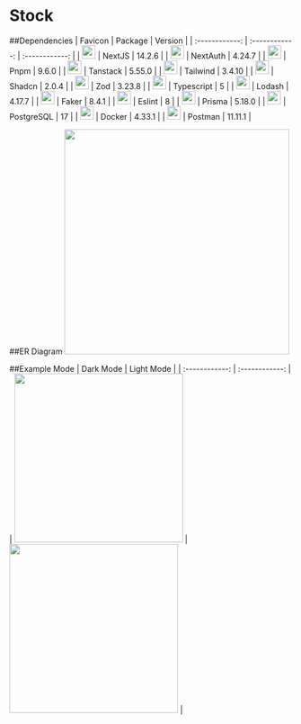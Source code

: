 # Stock

##Dependencies
| Favicon | Package | Version |
| :------------: | :------------: | :------------: |
| <img src="https://nextjs.org/favicon.ico" width="24vh" > | NextJS | 14.2.6 |
| <img src="https://next-auth.js.org/img/favicon.ico" width="24vh" > | NextAuth | 4.24.7 |
| <img src="https://pnpm.io/img/favicon.png" width="24vh" > | Pnpm | 9.6.0 |
| <img src="https://tanstack.com/favicon.ico" width="24vh" > | Tanstack | 5.55.0 |
| <img src="https://tailwindcss.com/favicons/favicon-32x32.png?v=3" width="24vh" > | Tailwind | 3.4.10 |
| <img src="https://ui.shadcn.com/favicon-16x16.png" width="24vh" > | Shadcn | 2.0.4 |
| <img src="https://zod.dev/static/favicon-32x32.png" width="24vh" > | Zod | 3.23.8 |
| <img src="https://www.typescriptlang.org/favicon-32x32.png?v=8944a05a8b601855de116c8a56d3b3ae" width="24vh" > | Typescript | 5 |
| <img src="https://lodash.com/icons/favicon-32x32.png" width="24vh" > | Lodash | 4.17.7 |
| <img src="https://opencollective.com/static/images/favicon.ico.png" width="24vh" > | Faker | 8.4.1 |
| <img src="https://eslint.org/favicon.ico" width="24vh" > | Eslint | 8 |
| <img src="https://www.prisma.io/images/favicon-32x32.png" width="24vh" > | Prisma | 5.18.0 |
| <img src="https://www.postgresql.org/favicon.ico" width="24vh" > | PostgreSQL | 17 |
| <img src="https://www.docker.com/wp-content/uploads/2024/02/cropped-docker-logo-favicon-32x32.png" width="24vh" > | Docker | 4.33.1 |
| <img src="https://www.postman.com/_ar-assets/images/favicon-1-32.png" width="24vh" > | Postman | 11.11.1 |

##ER Diagram
<img src="https://cdn.discordapp.com/attachments/1282103169538850877/1282103512381128826/diagram-export-8-9-2567-05_19_49.png?ex=66de2371&is=66dcd1f1&hm=1d2d811681fdc412fa6d0f2f4b06363dd8d43c9d180ea3b52a268ab9ca9b88c7&" width="400vh" >

##Example Mode
| Dark Mode | Light Mode |
| :------------: | :------------: |
| <img src="https://cdn.discordapp.com/attachments/1282095960796692561/1282096042229108846/image.png?ex=66de1c7c&is=66dccafc&hm=03d3800ff25281fd9bc277bca644c695a264af8f9a00bc20112a697e28283bcf&" width="300vh" > | <img src="https://cdn.discordapp.com/attachments/1282095960796692561/1282096919547482195/image.png?ex=66de1d4d&is=66dccbcd&hm=f147514a660f344288637bedfa373458cd95f36f35478e95627abda35726540a&" width="300vh" > |
